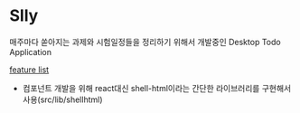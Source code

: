 # Slly

매주마다 쏟아지는 과제와 시험일정들을 정리하기 위해서 개발중인 Desktop Todo Application

[feature list](https://docs.google.com/spreadsheets/d/1XhAWtlSjUpDebFImlZGrLwwTYkwpWxT1faLhVwtb1pU/edit#gid=0)

- 컴포넌트 개발을 위해 react대신 shell-html이라는 간단한 라이브러리를 구현해서 사용(src/lib/shellhtml)
